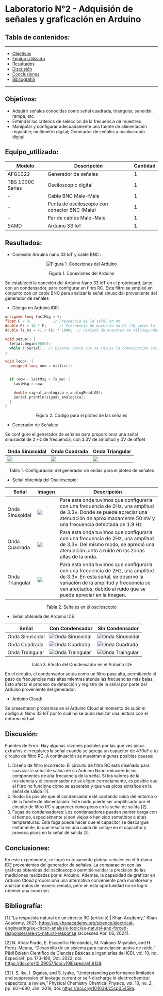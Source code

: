 # Laboratorio N°2 - Adquisión de señales y graficación en Arduino

## Tabla de contenidos:
 __________________________________________________________________________________________________
- [Objetivos](#Objetivos)
- [Equipo Utilizado](#Equipo_utilizado)
- [Resultados](#Resultados)
- [Discusión](#Discusión)
- [Conclusiones](#Conclusiones)
- [Bibliografía](#Bibliografía)
__________________________________________________________________________________________________
## Objetivos:
- Adquirir señales conocidas como señal cuadrada, triangular, senoidal, rampa, etc.
- Entender los criterios de selección de la frecuencia de muestreo.
- Manipular y configurar adecuadamente una fuente de alimentación regulable; multímetro digital; Generador de señales y osciloscopio digital.

## Equipo_utilizado:
| Modelo          | Descripción                                    | Cantidad |
|-----------------|-----------------------------------------------|----------|
| AFG1022         | Generador de señales                          | 1        |
| TBS 1000C Series| Osciloscopio digital                          | 1        |
| -               | Cable BNC Male-Male                           | 1        |
| -               | Punta de osciloscopio con conector BNC (Male)| 1        |
| -               | Par de cables Male-Male                       | 1        |
| SAMD            | Arduino 33 IoT                                | 1        |


## Resultados:
- Conexión Arduino nano 33 IoT y cable BNC :

<p align="center">
  <img src="../Imágenes/Circuito.png" alt="Figura 1. Conexiones del Arduino">
</p>
<p align="center">Figura 1. Conexiones del Arduino</p>

Se estableció la conexión del Arduino Nano 33 IoT en el protoboard, junto con un condensador, para configurar un filtro RC. Este filtro se empleó en conjunto con un cable BNC para analizar la señal sinusoidal proveniente del generador de señales

- Código en Arduino IDE:
```C++
unsigned long lastMsg = 0;
float F = 3;          // Frecuencia de la señal en Hz
double Fs = 10 * F;      // Frecuencia de muestreo en Hz (10 veces la frecuencia de la señal)
double Ts_ms = (1 / Fs) * 1000;  // Período de muestreo en milisegundos (recíproco de la frecuencia de muestreo)

void setup() {
  Serial.begin(9600);
  while (!Serial);  // Esperar hasta que se inicie la comunicación serial
}

void loop() {
  unsigned long now = millis();  

 
  if (now - lastMsg > Ts_ms) {
    lastMsg = now;  

    double signal_analogica = analogRead(A0);  
    Serial.println(signal_analogica);                                 
  }
}
```
<p align="center">Figura 2. Código para el ploteo de las señales</p>


- Generador de Señales:

Se configuro el generador de señales para proporcionar una señal sinusoidal de 2 Hz de frecuencia, con 3.3V de amplitud y 0V de offset


| Onda Sinusoidal          | Onda Cuadrada                                    | Onda Triangular |
|-----------------|-----------------------------------------------|----------|
| ![](../Imágenes/Generador_Onda_Sinusoidal.png)   | ![](../Imágenes/Generador_Onda_cuadrada.png)                        | ![](../Imágenes/Generador_Onda_Triangular.png)      |

<p align="center">Tabla 1. Configuración del generador de ondas para el ploteo de señales</p>

- Señal obtenida del Osciloscopio:

| Señal          | Imagen                                                                               | Descripción                                                                                      |
|----------------|--------------------------------------------------------------------------------------|--------------------------------------------------------------------------------------------------|
| Onda Sinusoidal | ![](../Imágenes/Osciloscopio_Onda_sinusoidal.png)           | Para esta onda tuvimos que configurarla con una frecuencia de 2Hz, una amplitud de 3.3v. Donde se puede apreciar una atenuación de aproximadamente 50 mV y una frecuencia detectada de 1.9 Hz |
| Onda Cuadrada  | ![](../Imágenes/Osciloscopio_Onda_cuadrada.png)              | Para esta onda tuvimos que configurarla con una frecuencia de 2Hz, una amplitud de 3.3v. Del mismo modo, se apreció una atenuación junto a ruido en las zonas altas de la onda. |
| Onda Triangular| ![](../Imágenes/Osciloscopio_Onda_triangular.png)            | Para esta onda tuvimos que configurarla con una frecuencia de 2Hz, una amplitud de 3.3v. En esta señal, se observó la variación de la amplitud y frecuencia se ven afectados, debido al ruido que se puede apreciar en la imagen. |

<p align="center">Tabla 2. Señales en el osciloscopio</p>

- Señal obtenida del Arduino IDE:

| Señal          | Con Condensador                           | Sin Condensador                |
|---------------------------------|---------------------------------|---------------------------------|
|Onda Sinusoidal|![Onda Sinusoidal](../Imágenes/Sinusoidal_cap.png)|![Onda Sinusoidal](../Imágenes/Sinusoidal.png)|
|Onda Cuadrada|![Onda Cuadrada](../Imágenes/Cuadrada_cap.png)|![Onda Cuadrada](../Imágenes/Cuadrada.png)|
|Onda Traingular|![Onda Traingular](../Imágenes/Triangulo_cap.png)|![Onda Traingular](../Imágenes/Triangulo.png)|
<p align="center">Tabla 3. Efecto del Condensador en el Arduino IDE</p>

En el circuito, el condensador actúa como un filtro pasa alta, permitiendo el paso de frecuencias más altas mientras atenúa las frecuencias más bajas. Esto afecta el proceso de detección y registro de la señal por parte del Arduino proveniente del generador. 

- Arduino Cloud:
  
Se presentaron problemas en el Arduino Cloud al momento de subir el código al Nano 33 IoT por lo cual no se pudo realizar una lectura con el entorno virtual.


## Discusión:
Fuentes de Error: 
Hay algunas razones posibles por las que ves picos extraños e irregulares la señal cuando se agrega un capacitor de 470uF a tu circuito de filtro RC. A continuación se muestran algunas posibles causas:

1.  Diseño de filtro incorrecto: El circuito de filtro RC está diseñado para suavizar la señal de salida de su Arduino Nano reduciendo los componentes de alta frecuencia de la señal. Si los valores de la resistencia y el condensador no se eligen correctamente, es posible que el filtro no funcione como se esperaba y que vea picos extraños en la señal de salida [1].
2.   Ruido: Es posible que el condensador esté captando ruido del entorno o de la fuente de alimentación. Este ruido puede ser amplificado por el circuito de filtro RC y aparecer como picos en la señal de salida [2].
3.   Fugas de condensadores: Los condensadores pueden perder carga con el tiempo, especialmente si son viejos o han sido sometidos a altas temperaturas. Esta fuga puede hacer que el capacitor se descargue lentamente, lo que resulta en una caída de voltaje en el capacitor y provoca picos en la señal de salida [3.




## Conclusiones:
En este experimento, se logró exitosamente plotear señales en el Arduino IDE provenientes del generador de señales. La comparación con las gráficas obtenidas del osciloscopio permitió validar la precisión de las mediciones realizadas por el Arduino. Además, la capacidad de graficar en Arduino Cloud proporciona una alternativa conveniente para monitorear y analizar datos de manera remota, pero en esta oportunidad no se logró obtener una conexión. 

## Bibliografía:
[1] “La respuesta natural de un circuito RC (artículo) | Khan Academy,” Khan Academy, 2023. https://es.khanacademy.org/science/electrical-engineering/ee-circuit-analysis-topic/ee-natural-and-forced-response/a/ee-rc-natural-response (accessed Apr. 06, 2024).

[2] N. Arias-Prado, E. Escamilla-Hernández, M. Nakano-Miyatake, and H. Perez-Meana, “Desarrollo de un sistema para cancelación activa de ruido,” Pädi Boletín Científico de Ciencias Básicas e Ingenierías del ICBI, vol. 10, no. Especial4, pp. 173–180, Oct. 2022, doi: https://doi.org/10.29057/icbi.v10iEspecial4.9138.

[3] I. S. Ike, I. Sigalas, and S. Iyuke, “Understanding performance limitation and suppression of leakage current or self-discharge in electrochemical capacitors: a review,” Physical Chemistry Chemical Physics, vol. 18, no. 2, pp. 661–680, Jan. 2016, doi: https://doi.org/10.1039/c5cp05459a.


